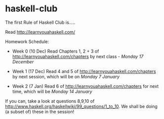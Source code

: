 haskell-club
============

The first Rule of Haskell Club is.....

Read http://learnyouahaskell.com/

Homework Schedule:

- Week 0 (10 Dec)
Read Chapters 1, 2 + 3 of http://learnyouahaskell.com/chapters by next class - *Monday 17 December*

- Week 1 (17 Dec)
Read 4 and 5 of http://learnyouahaskell.com/chapters by next session, which will be on *Monday 7 January*

- Week 2 (7 Jan)
Read 6 of http://learnyouahaskell.com/chapters for next time, which will be *Monday 14 January*

If you can, take a look at questions 8,9,10 of http://www.haskell.org/haskellwiki/99_questions/1_to_10.  We shall be doing (a subset of) these in the session!
